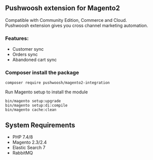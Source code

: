 ## Pushwoosh extension for Magento2
<!--Name of the project -->

Compatible with Community Edition, Commerce and Cloud.  
Pushwoosh extension gives you cross channel marketing automation.

### Features:
* Customer sync
* Orders sync
* Abandoned cart sync

### Composer install the package
```
composer require pushwoosh/magento2-integration
```
Run Magento setup to install the module
```
bin/magento setup:upgrade
bin/magento setup:di:compile
bin/magento cache:clean
```

<!-- Write description here -->

## System Requirements
* PHP 7.4/8
* Magento 2.3/2.4
* Elastic Search 7
* RabbitMQ
<!-- mention all the system requirements -->
